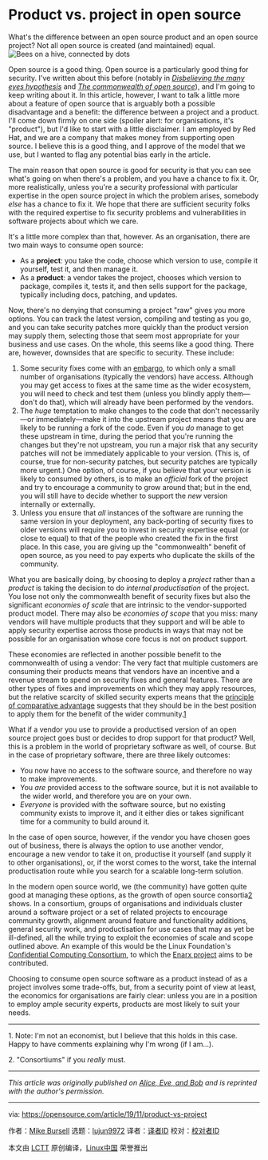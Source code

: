 [#]: collector: (lujun9972)
[#]: translator: ( )
[#]: reviewer: ( )
[#]: publisher: ( )
[#]: url: ( )
[#]: subject: (Product vs. project in open source)
[#]: via: (https://opensource.com/article/19/11/product-vs-project)
[#]: author: (Mike Bursell https://opensource.com/users/mikecamel)

Product vs. project in open source
======
What's the difference between an open source product and an open source
project? Not all open source is created (and maintained) equal.
![Bees on a hive, connected by dots][1]

Open source is a good thing. Open source is a particularly good thing for security. I've written about this before (notably in [_Disbelieving the many eyes hypothesis_][2] and [_The commonwealth of open source_][3]), and I'm going to keep writing about it. In this article, however, I want to talk a little more about a feature of open source that is arguably both a possible disadvantage and a benefit: the difference between a project and a product. I'll come down firmly on one side (spoiler alert: for organisations, it's "product"), but I'd like to start with a little disclaimer. I am employed by Red Hat, and we are a company that makes money from supporting open source. I believe this is a good thing, and I approve of the model that we use, but I wanted to flag any potential bias early in the article.

The main reason that open source is good for security is that you can see what's going on when there's a problem, and you have a chance to fix it. Or, more realistically, unless you're a security professional with particular expertise in the open source project in which the problem arises, somebody _else_ has a chance to fix it. We hope that there are sufficient security folks with the required expertise to fix security problems and vulnerabilities in software projects about which we care.

It's a little more complex than that, however. As an organisation, there are two main ways to consume open source:

  * As a **project**: you take the code, choose which version to use, compile it yourself, test it, and then manage it.
  * As a **product**: a vendor takes the project, chooses which version to package, compiles it, tests it, and then sells support for the package, typically including docs, patching, and updates.



Now, there's no denying that consuming a project "raw" gives you more options. You can track the latest version, compiling and testing as you go, and you can take security patches more quickly than the product version may supply them, selecting those that seem most appropriate for your business and use cases. On the whole, this seems like a good thing. There are, however, downsides that are specific to security. These include:

  1. Some security fixes come with an [embargo][4], to which only a small number of organisations (typically the vendors) have access. Although you may get access to fixes at the same time as the wider ecosystem, you will need to check and test them (unless you blindly apply them—don't do that), which will already have been performed by the vendors.
  2. The _huge_ temptation to make changes to the code that don't necessarily—or immediately—make it into the upstream project means that you are likely to be running a fork of the code. Even if you _do_ manage to get these upstream in time, during the period that you're running the changes but they're not upstream, you run a major risk that any security patches will not be immediately applicable to your version. (This is, of course, true for non-security patches, but security patches are typically more urgent.) One option, of course, if you believe that your version is likely to consumed by others, is to make an _official_ fork of the project and try to encourage a community to grow around that; but in the end, you will still have to decide whether to support the _new_ version internally or externally.
  3. Unless you ensure that _all_ instances of the software are running the same version in your deployment, any back-porting of security fixes to older versions will require you to invest in security expertise equal (or close to equal) to that of the people who created the fix in the first place. In this case, you are giving up the "commonwealth" benefit of open source, as you need to pay experts who duplicate the skills of the community.



What you are basically doing, by choosing to deploy a _project_ rather than a _product_ is taking the decision to do _internal productisation_ of the project. You lose not only the commonwealth benefit of security fixes but also the significant _economies of scale_ that are intrinsic to the vendor-supported product model. There may also be _economies of scope_ that you miss: many vendors will have multiple products that they support and will be able to apply security expertise across those products in ways that may not be possible for an organisation whose core focus is not on product support.

These economies are reflected in another possible benefit to the commonwealth of using a vendor: The very fact that multiple customers are consuming their products means that vendors have an incentive and a revenue stream to spend on security fixes and general features. There are other types of fixes and improvements on which they may apply resources, but the relative scarcity of skilled security experts means that the [principle of comparative advantage][5] suggests that they should be in the best position to apply them for the benefit of the wider community.[1][6]

What if a vendor you use to provide a productised version of an open source project goes bust or decides to drop support for that product? Well, this is a problem in the world of proprietary software as well, of course. But in the case of proprietary software, there are three likely outcomes:

  * You now have no access to the software source, and therefore no way to make improvements.
  * You _are_ provided access to the software source, but it is not available to the wider world, and therefore you are on your own.
  * _Everyone_ is provided with the software source, but no existing community exists to improve it, and it either dies or takes significant time for a community to build around it.



In the case of open source, however, if the vendor you have chosen goes out of business, there is always the option to use another vendor, encourage a new vendor to take it on, productise it yourself (and supply it to other organisations), or, if the worst comes to the worst, take the internal productisation route while you search for a scalable long-term solution.

In the modern open source world, we (the community) have gotten quite good at managing these options, as the growth of open source consortia[2][7] shows. In a consortium, groups of organisations and individuals cluster around a software project or a set of related projects to encourage community growth, alignment around feature and functionality additions, general security work, and productisation for use cases that may as yet be ill-defined, all the while trying to exploit the economies of scale and scope outlined above. An example of this would be the Linux Foundation's [Confidential Computing Consortium][8], to which the [Enarx project][9] aims to be contributed.

Choosing to consume open source software as a product instead of as a project involves some trade-offs, but, from a security point of view at least, the economics for organisations are fairly clear: unless you are in a position to employ ample security experts, products are most likely to suit your needs.

* * *

1\. Note: I'm not an economist, but I believe that this holds in this case. Happy to have comments explaining why I'm wrong (if I am…).

2\. "Consortiums" if you _really_ must.

* * *

_This article was originally published on [Alice, Eve, and Bob][10] and is reprinted with the author's permission._

--------------------------------------------------------------------------------

via: https://opensource.com/article/19/11/product-vs-project

作者：[Mike Bursell][a]
选题：[lujun9972][b]
译者：[译者ID](https://github.com/译者ID)
校对：[校对者ID](https://github.com/校对者ID)

本文由 [LCTT](https://github.com/LCTT/TranslateProject) 原创编译，[Linux中国](https://linux.cn/) 荣誉推出

[a]: https://opensource.com/users/mikecamel
[b]: https://github.com/lujun9972
[1]: https://opensource.com/sites/default/files/styles/image-full-size/public/lead-images/OSDC_bees_network.png?itok=NFNRQpJi (Bees on a hive, connected by dots)
[2]: https://opensource.com/article/17/10/many-eyes
[3]: https://opensource.com/article/17/11/commonwealth-open-source
[4]: https://aliceevebob.com/2018/01/09/meltdown-and-spectre-thinking-about-embargoes-and-disclosures/
[5]: https://en.wikipedia.org/wiki/Comparative_advantage
[6]: tmp.ov8Yhb4jS4#1
[7]: tmp.ov8Yhb4jS4#2
[8]: https://confidentialcomputing.io/
[9]: https://enarx.io/
[10]: https://aliceevebob.com/2019/10/15/of-projects-products-and-security-community/
